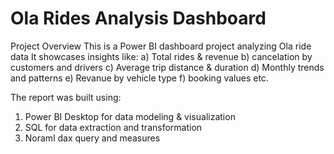 # Ola Rides Analysis Dashboard

Project Overview
This is a Power BI dashboard project analyzing Ola ride data
It showcases insights like:
  a) Total rides & revenue
  b) cancelation by customers and drivers
  c) Average trip distance & duration
  d) Monthly trends and patterns
  e) Revanue by vehicle type 
  f) booking values etc.


The report was built using:
1. Power BI Desktop for data modeling & visualization
2. SQL for data extraction and transformation
3. Noraml dax query and measures

  

